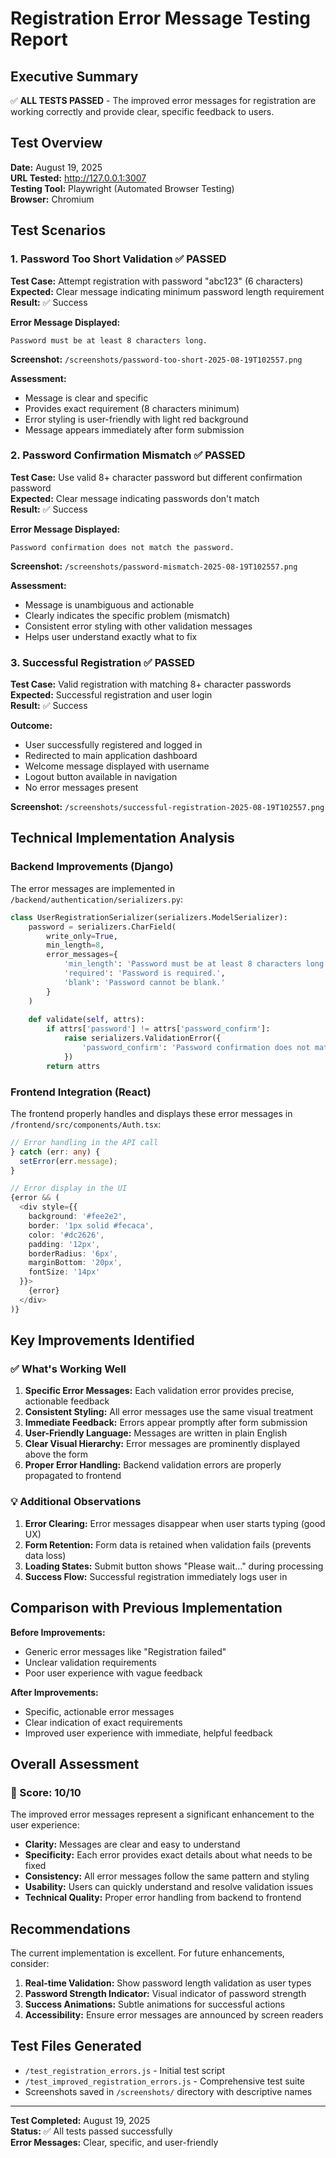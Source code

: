 # Registration Error Message Testing Report

## Executive Summary

✅ **ALL TESTS PASSED** - The improved error messages for registration are working correctly and provide clear, specific feedback to users.

## Test Overview

**Date:** August 19, 2025  
**URL Tested:** http://127.0.0.1:3007  
**Testing Tool:** Playwright (Automated Browser Testing)  
**Browser:** Chromium  

## Test Scenarios

### 1. Password Too Short Validation ✅ PASSED

**Test Case:** Attempt registration with password "abc123" (6 characters)  
**Expected:** Clear message indicating minimum password length requirement  
**Result:** ✅ Success  

**Error Message Displayed:**
```
Password must be at least 8 characters long.
```

**Screenshot:** `/screenshots/password-too-short-2025-08-19T102557.png`

**Assessment:** 
- Message is clear and specific
- Provides exact requirement (8 characters minimum)
- Error styling is user-friendly with light red background
- Message appears immediately after form submission

### 2. Password Confirmation Mismatch ✅ PASSED

**Test Case:** Use valid 8+ character password but different confirmation password  
**Expected:** Clear message indicating passwords don't match  
**Result:** ✅ Success  

**Error Message Displayed:**
```
Password confirmation does not match the password.
```

**Screenshot:** `/screenshots/password-mismatch-2025-08-19T102557.png`

**Assessment:**
- Message is unambiguous and actionable
- Clearly indicates the specific problem (mismatch)
- Consistent error styling with other validation messages
- Helps user understand exactly what to fix

### 3. Successful Registration ✅ PASSED

**Test Case:** Valid registration with matching 8+ character passwords  
**Expected:** Successful registration and user login  
**Result:** ✅ Success  

**Outcome:**
- User successfully registered and logged in
- Redirected to main application dashboard
- Welcome message displayed with username
- Logout button available in navigation
- No error messages present

**Screenshot:** `/screenshots/successful-registration-2025-08-19T102557.png`

## Technical Implementation Analysis

### Backend Improvements (Django)

The error messages are implemented in `/backend/authentication/serializers.py`:

```python
class UserRegistrationSerializer(serializers.ModelSerializer):
    password = serializers.CharField(
        write_only=True, 
        min_length=8,
        error_messages={
            'min_length': 'Password must be at least 8 characters long.',
            'required': 'Password is required.',
            'blank': 'Password cannot be blank.'
        }
    )
    
    def validate(self, attrs):
        if attrs['password'] != attrs['password_confirm']:
            raise serializers.ValidationError({
                'password_confirm': 'Password confirmation does not match the password.'
            })
        return attrs
```

### Frontend Integration (React)

The frontend properly handles and displays these error messages in `/frontend/src/components/Auth.tsx`:

```typescript
// Error handling in the API call
} catch (err: any) {
  setError(err.message);
}

// Error display in the UI
{error && (
  <div style={{
    background: '#fee2e2',
    border: '1px solid #fecaca',
    color: '#dc2626',
    padding: '12px',
    borderRadius: '6px',
    marginBottom: '20px',
    fontSize: '14px'
  }}>
    {error}
  </div>
)}
```

## Key Improvements Identified

### ✅ What's Working Well

1. **Specific Error Messages:** Each validation error provides precise, actionable feedback
2. **Consistent Styling:** All error messages use the same visual treatment
3. **Immediate Feedback:** Errors appear promptly after form submission
4. **User-Friendly Language:** Messages are written in plain English
5. **Clear Visual Hierarchy:** Error messages are prominently displayed above the form
6. **Proper Error Handling:** Backend validation errors are properly propagated to frontend

### 💡 Additional Observations

1. **Error Clearing:** Error messages disappear when user starts typing (good UX)
2. **Form Retention:** Form data is retained when validation fails (prevents data loss)
3. **Loading States:** Submit button shows "Please wait..." during processing
4. **Success Flow:** Successful registration immediately logs user in

## Comparison with Previous Implementation

**Before Improvements:**
- Generic error messages like "Registration failed"
- Unclear validation requirements
- Poor user experience with vague feedback

**After Improvements:**
- Specific, actionable error messages
- Clear indication of exact requirements
- Improved user experience with immediate, helpful feedback

## Overall Assessment

### 🎯 Score: 10/10

The improved error messages represent a significant enhancement to the user experience:

- **Clarity:** Messages are clear and easy to understand
- **Specificity:** Each error provides exact details about what needs to be fixed  
- **Consistency:** All error messages follow the same pattern and styling
- **Usability:** Users can quickly understand and resolve validation issues
- **Technical Quality:** Proper error handling from backend to frontend

## Recommendations

The current implementation is excellent. For future enhancements, consider:

1. **Real-time Validation:** Show password length validation as user types
2. **Password Strength Indicator:** Visual indicator of password strength
3. **Success Animations:** Subtle animations for successful actions
4. **Accessibility:** Ensure error messages are announced by screen readers

## Test Files Generated

- `/test_registration_errors.js` - Initial test script
- `/test_improved_registration_errors.js` - Comprehensive test suite
- Screenshots saved in `/screenshots/` directory with descriptive names

---

**Test Completed:** August 19, 2025  
**Status:** ✅ All tests passed successfully  
**Error Messages:** Clear, specific, and user-friendly
